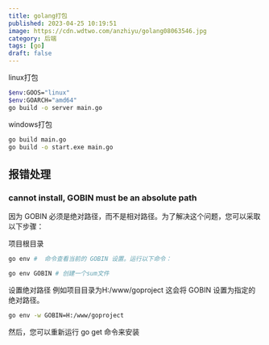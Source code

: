 ```yaml
---
title: golang打包
published: 2023-04-25 10:19:51
image: https://cdn.wdtwo.com/anzhiyu/golang08063546.jpg
category: 后端
tags: [go]
draft: false
---
```


linux打包
```bash
$env:GOOS="linux"
$env:GOARCH="amd64"
go build -o server main.go
```

windows打包
```bash
go build main.go
go build -o start.exe main.go
```


## 报错处理

### cannot install, GOBIN must be an absolute path
因为 GOBIN 必须是绝对路径，而不是相对路径。为了解决这个问题，您可以采取以下步骤：

项目根目录
```bash
go env #  命令查看当前的 GOBIN 设置。运行以下命令：
```
```bash
go env GOBIN # 创建一个sum文件
```
设置绝对路径
例如项目目录为H:/www/goproject
这会将 GOBIN 设置为指定的绝对路径。
```bash
go env -w GOBIN=H:/www/goproject
```
然后，您可以重新运行 go get 命令来安装
